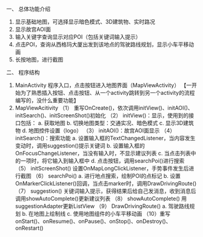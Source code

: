 一、 总体功能介绍
1. 显示基础地图，可选择显示暗色模式、3D建筑物、实时路况
2. 显示故宫AOI面
3. 输入关键字查询显示对应POI（包括关键词输入提示）
4. 点击POI，查询从西格玛大厦出发到该地点的驾驶路线规划，显示小车平移动画
5. 长按地图，进行截图

二、 程序结构
1. MainActivity
程序入口，点击按钮进入地图界面（MapViewActivity）
【一开始为了熟悉插入按钮、点击按钮、从一个activity跳转到另一个activity的流程编写的，没什么重要功能】
2. MapViewAcitivity
（1） 重写OnCreate()，依次调用initView()、initAOI()、initSearch()、initScreenShot()初始化
（2） initView()：显示，使用到的接口包括：
	a. 获取地图
	b. 切换地图类型：交通实况、暗色模式
	c. 显示3D建筑物
	d. 地图控件设置（logo）
（3） initAOI()：故宫AOI面显示
（4） initSearch()：搜索功能
	a. 设置输入框的TextChangedListener，当内容发生变动时，调用suggestion()提示关键词
	b. 设置输入框的OnFocusChangeListener，当没有输入时，不显示建议列表
	c. 当点击列表中的一项时，将它输入到输入框中
	d. 点击按钮，调用searchPoi()进行搜索
（5） initScreenShot()
设置OnMapLongClickListener，手势事件发生后进行截图
（6） searchPoi()
	a. 进行地点搜索，绘制POI的点标记
	b. 设置OnMarkerClickListener()回调，当点击marker时，调用DrawDrivingRoute()
（7） suggestion()
关键词输入提示，获得结果后给自己发消息，收到消息后调用showAutoComplete()更新建议列表
（8） showAutoComplete()
用suggestionAdapter更新ListView
（9） DrawDrivingRoute()
	a. 驾驶路线规划
	b. 在地图上绘制线
	c. 使用地图组件的小车平移动画
（10）重写onStart()、onResume()、onPause()、onStop()、onDestroy()、onRestart()
